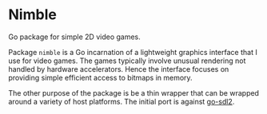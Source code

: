 # Nimble
Go package for simple 2D video games.

Package `nimble` is a Go incarnation of a lightweight graphics interface 
that I use for video games.  The games typically involve unusual rendering 
not handled by hardware accelerators.  Hence the interface focuses on providing 
simple efficient access to bitmaps in memory.

The other purpose of the package is be a thin wrapper that can be wrapped 
around a variety of host platforms.  The initial port is against 
[go-sdl2](https://github.com/veandco/go-sdl2).
